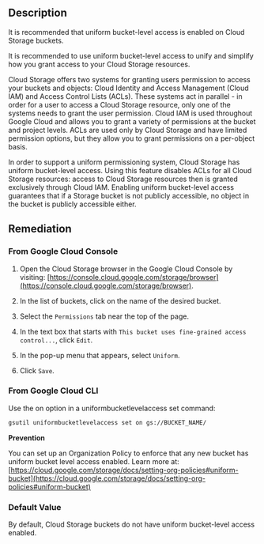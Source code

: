 ## Description

It is recommended that uniform bucket-level access is enabled on Cloud Storage buckets.

It is recommended to use uniform bucket-level access to unify and simplify how you grant access to your Cloud Storage resources.

Cloud Storage offers two systems for granting users permission to access your buckets and objects: Cloud Identity and Access Management (Cloud IAM) and Access Control Lists (ACLs). These systems act in parallel - in order for a user to access a Cloud Storage resource, only one of the systems needs to grant the user permission. Cloud IAM is used throughout Google Cloud and allows you to grant a variety of permissions at the bucket and project levels. ACLs are used only by Cloud Storage and have limited permission options, but they allow you to grant permissions on a per-object basis.

In order to support a uniform permissioning system, Cloud Storage has uniform bucket-level access. Using this feature disables ACLs for all Cloud Storage resources: access to Cloud Storage resources then is granted exclusively through Cloud IAM. Enabling uniform bucket-level access guarantees that if a Storage bucket is not publicly accessible, no object in the bucket is publicly accessible either.

## Remediation

### From Google Cloud Console

1. Open the Cloud Storage browser in the Google Cloud Console by visiting: [https://console.cloud.google.com/storage/browser](https://console.cloud.google.com/storage/browser).

2. In the list of buckets, click on the name of the desired bucket.

3. Select the `Permissions` tab near the top of the page.

4. In the text box that starts with `This bucket uses fine-grained access control...`, click `Edit`.

5. In the pop-up menu that appears, select `Uniform`.

6. Click `Save`.

### From Google Cloud CLI

Use the on option in a uniformbucketlevelaccess set command:

```bash
gsutil uniformbucketlevelaccess set on gs://BUCKET_NAME/
```

**Prevention**

You can set up an Organization Policy to enforce that any new bucket has uniform bucket level access enabled. Learn more at:
[https://cloud.google.com/storage/docs/setting-org-policies#uniform-bucket](https://cloud.google.com/storage/docs/setting-org-policies#uniform-bucket)

### Default Value

By default, Cloud Storage buckets do not have uniform bucket-level access enabled.
